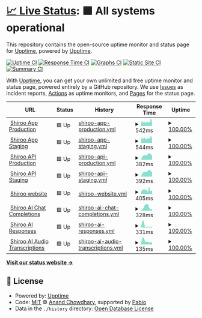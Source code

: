 # [📈 Live Status](https://upptime.github.io/upptime): <!--live status--> **🟩 All systems operational**

This repository contains the open-source uptime monitor and status page for [Upptime](https://upptime.js.org), powered by [Upptime](https://github.com/upptime/upptime).

[![Uptime CI](https://github.com/Shiroo.ai/shiroo-uptime-monitor/workflows/Uptime%20CI/badge.svg)](https://github.com/Shiroo.ai/shiroo-uptime-monitor/actions?query=workflow%3A%22Uptime+CI%22)
[![Response Time CI](https://github.com/Shiroo.ai/shiroo-uptime-monitor/workflows/Response%20Time%20CI/badge.svg)](https://github.com/Shiroo.ai/shiroo-uptime-monitor/actions?query=workflow%3A%22Response+Time+CI%22)
[![Graphs CI](https://github.com/Shiroo.ai/shiroo-uptime-monitor/workflows/Graphs%20CI/badge.svg)](https://github.com/Shiroo.ai/shiroo-uptime-monitor/actions?query=workflow%3A%22Graphs+CI%22)
[![Static Site CI](https://github.com/Shiroo.ai/shiroo-uptime-monitor/workflows/Static%20Site%20CI/badge.svg)](https://github.com/Shiroo.ai/shiroo-uptime-monitor/actions?query=workflow%3A%22Static+Site+CI%22)
[![Summary CI](https://github.com/Shiroo.ai/shiroo-uptime-monitor/workflows/Summary%20CI/badge.svg)](https://github.com/Shiroo.ai/shiroo-uptime-monitor/actions?query=workflow%3A%22Summary+CI%22)

With [Upptime](https://upptime.js.org), you can get your own unlimited and free uptime monitor and status page, powered entirely by a GitHub repository. We use [Issues](https://github.com/upptime/upptime/issues) as incident reports, [Actions](https://github.com/Shiroo.ai/shiroo-uptime-monitor/actions) as uptime monitors, and [Pages](https://upptime.github.io/upptime) for the status page.

<!--start: status pages-->
<!-- This summary is generated by Upptime (https://github.com/upptime/upptime) -->
<!-- Do not edit this manually, your changes will be overwritten -->
<!-- prettier-ignore -->
| URL | Status | History | Response Time | Uptime |
| --- | ------ | ------- | ------------- | ------ |
| <img alt="" src="https://icons.duckduckgo.com/ip3/app.shiroo.ai.ico" height="13"> [Shiroo App Production](https://app.shiroo.ai) | 🟩 Up | [shiroo-app-production.yml](https://github.com/Shiroo-ai/shiroo-uptime-monitor/commits/HEAD/history/shiroo-app-production.yml) | <details><summary><img alt="Response time graph" src="./graphs/shiroo-app-production/response-time-week.png" height="20"> 542ms</summary><br><a href="https://Shiroo-ai.github.io/shiroo-uptime-monitor/history/shiroo-app-production"><img alt="Response time 533" src="https://img.shields.io/endpoint?url=https%3A%2F%2Fraw.githubusercontent.com%2FShiroo-ai%2Fshiroo-uptime-monitor%2FHEAD%2Fapi%2Fshiroo-app-production%2Fresponse-time.json"></a><br><a href="https://Shiroo-ai.github.io/shiroo-uptime-monitor/history/shiroo-app-production"><img alt="24-hour response time 359" src="https://img.shields.io/endpoint?url=https%3A%2F%2Fraw.githubusercontent.com%2FShiroo-ai%2Fshiroo-uptime-monitor%2FHEAD%2Fapi%2Fshiroo-app-production%2Fresponse-time-day.json"></a><br><a href="https://Shiroo-ai.github.io/shiroo-uptime-monitor/history/shiroo-app-production"><img alt="7-day response time 542" src="https://img.shields.io/endpoint?url=https%3A%2F%2Fraw.githubusercontent.com%2FShiroo-ai%2Fshiroo-uptime-monitor%2FHEAD%2Fapi%2Fshiroo-app-production%2Fresponse-time-week.json"></a><br><a href="https://Shiroo-ai.github.io/shiroo-uptime-monitor/history/shiroo-app-production"><img alt="30-day response time 533" src="https://img.shields.io/endpoint?url=https%3A%2F%2Fraw.githubusercontent.com%2FShiroo-ai%2Fshiroo-uptime-monitor%2FHEAD%2Fapi%2Fshiroo-app-production%2Fresponse-time-month.json"></a><br><a href="https://Shiroo-ai.github.io/shiroo-uptime-monitor/history/shiroo-app-production"><img alt="1-year response time 533" src="https://img.shields.io/endpoint?url=https%3A%2F%2Fraw.githubusercontent.com%2FShiroo-ai%2Fshiroo-uptime-monitor%2FHEAD%2Fapi%2Fshiroo-app-production%2Fresponse-time-year.json"></a></details> | <details><summary><a href="https://Shiroo-ai.github.io/shiroo-uptime-monitor/history/shiroo-app-production">100.00%</a></summary><a href="https://Shiroo-ai.github.io/shiroo-uptime-monitor/history/shiroo-app-production"><img alt="All-time uptime 100.00%" src="https://img.shields.io/endpoint?url=https%3A%2F%2Fraw.githubusercontent.com%2FShiroo-ai%2Fshiroo-uptime-monitor%2FHEAD%2Fapi%2Fshiroo-app-production%2Fuptime.json"></a><br><a href="https://Shiroo-ai.github.io/shiroo-uptime-monitor/history/shiroo-app-production"><img alt="24-hour uptime 100.00%" src="https://img.shields.io/endpoint?url=https%3A%2F%2Fraw.githubusercontent.com%2FShiroo-ai%2Fshiroo-uptime-monitor%2FHEAD%2Fapi%2Fshiroo-app-production%2Fuptime-day.json"></a><br><a href="https://Shiroo-ai.github.io/shiroo-uptime-monitor/history/shiroo-app-production"><img alt="7-day uptime 100.00%" src="https://img.shields.io/endpoint?url=https%3A%2F%2Fraw.githubusercontent.com%2FShiroo-ai%2Fshiroo-uptime-monitor%2FHEAD%2Fapi%2Fshiroo-app-production%2Fuptime-week.json"></a><br><a href="https://Shiroo-ai.github.io/shiroo-uptime-monitor/history/shiroo-app-production"><img alt="30-day uptime 100.00%" src="https://img.shields.io/endpoint?url=https%3A%2F%2Fraw.githubusercontent.com%2FShiroo-ai%2Fshiroo-uptime-monitor%2FHEAD%2Fapi%2Fshiroo-app-production%2Fuptime-month.json"></a><br><a href="https://Shiroo-ai.github.io/shiroo-uptime-monitor/history/shiroo-app-production"><img alt="1-year uptime 100.00%" src="https://img.shields.io/endpoint?url=https%3A%2F%2Fraw.githubusercontent.com%2FShiroo-ai%2Fshiroo-uptime-monitor%2FHEAD%2Fapi%2Fshiroo-app-production%2Fuptime-year.json"></a></details>
| <img alt="" src="https://icons.duckduckgo.com/ip3/app.shiroo.staging.araiko.ai.ico" height="13"> [Shiroo App Staging](https://app.shiroo.staging.araiko.ai) | 🟩 Up | [shiroo-app-staging.yml](https://github.com/Shiroo-ai/shiroo-uptime-monitor/commits/HEAD/history/shiroo-app-staging.yml) | <details><summary><img alt="Response time graph" src="./graphs/shiroo-app-staging/response-time-week.png" height="20"> 544ms</summary><br><a href="https://Shiroo-ai.github.io/shiroo-uptime-monitor/history/shiroo-app-staging"><img alt="Response time 554" src="https://img.shields.io/endpoint?url=https%3A%2F%2Fraw.githubusercontent.com%2FShiroo-ai%2Fshiroo-uptime-monitor%2FHEAD%2Fapi%2Fshiroo-app-staging%2Fresponse-time.json"></a><br><a href="https://Shiroo-ai.github.io/shiroo-uptime-monitor/history/shiroo-app-staging"><img alt="24-hour response time 422" src="https://img.shields.io/endpoint?url=https%3A%2F%2Fraw.githubusercontent.com%2FShiroo-ai%2Fshiroo-uptime-monitor%2FHEAD%2Fapi%2Fshiroo-app-staging%2Fresponse-time-day.json"></a><br><a href="https://Shiroo-ai.github.io/shiroo-uptime-monitor/history/shiroo-app-staging"><img alt="7-day response time 544" src="https://img.shields.io/endpoint?url=https%3A%2F%2Fraw.githubusercontent.com%2FShiroo-ai%2Fshiroo-uptime-monitor%2FHEAD%2Fapi%2Fshiroo-app-staging%2Fresponse-time-week.json"></a><br><a href="https://Shiroo-ai.github.io/shiroo-uptime-monitor/history/shiroo-app-staging"><img alt="30-day response time 554" src="https://img.shields.io/endpoint?url=https%3A%2F%2Fraw.githubusercontent.com%2FShiroo-ai%2Fshiroo-uptime-monitor%2FHEAD%2Fapi%2Fshiroo-app-staging%2Fresponse-time-month.json"></a><br><a href="https://Shiroo-ai.github.io/shiroo-uptime-monitor/history/shiroo-app-staging"><img alt="1-year response time 554" src="https://img.shields.io/endpoint?url=https%3A%2F%2Fraw.githubusercontent.com%2FShiroo-ai%2Fshiroo-uptime-monitor%2FHEAD%2Fapi%2Fshiroo-app-staging%2Fresponse-time-year.json"></a></details> | <details><summary><a href="https://Shiroo-ai.github.io/shiroo-uptime-monitor/history/shiroo-app-staging">100.00%</a></summary><a href="https://Shiroo-ai.github.io/shiroo-uptime-monitor/history/shiroo-app-staging"><img alt="All-time uptime 100.00%" src="https://img.shields.io/endpoint?url=https%3A%2F%2Fraw.githubusercontent.com%2FShiroo-ai%2Fshiroo-uptime-monitor%2FHEAD%2Fapi%2Fshiroo-app-staging%2Fuptime.json"></a><br><a href="https://Shiroo-ai.github.io/shiroo-uptime-monitor/history/shiroo-app-staging"><img alt="24-hour uptime 100.00%" src="https://img.shields.io/endpoint?url=https%3A%2F%2Fraw.githubusercontent.com%2FShiroo-ai%2Fshiroo-uptime-monitor%2FHEAD%2Fapi%2Fshiroo-app-staging%2Fuptime-day.json"></a><br><a href="https://Shiroo-ai.github.io/shiroo-uptime-monitor/history/shiroo-app-staging"><img alt="7-day uptime 100.00%" src="https://img.shields.io/endpoint?url=https%3A%2F%2Fraw.githubusercontent.com%2FShiroo-ai%2Fshiroo-uptime-monitor%2FHEAD%2Fapi%2Fshiroo-app-staging%2Fuptime-week.json"></a><br><a href="https://Shiroo-ai.github.io/shiroo-uptime-monitor/history/shiroo-app-staging"><img alt="30-day uptime 100.00%" src="https://img.shields.io/endpoint?url=https%3A%2F%2Fraw.githubusercontent.com%2FShiroo-ai%2Fshiroo-uptime-monitor%2FHEAD%2Fapi%2Fshiroo-app-staging%2Fuptime-month.json"></a><br><a href="https://Shiroo-ai.github.io/shiroo-uptime-monitor/history/shiroo-app-staging"><img alt="1-year uptime 100.00%" src="https://img.shields.io/endpoint?url=https%3A%2F%2Fraw.githubusercontent.com%2FShiroo-ai%2Fshiroo-uptime-monitor%2FHEAD%2Fapi%2Fshiroo-app-staging%2Fuptime-year.json"></a></details>
| <img alt="" src="https://icons.duckduckgo.com/ip3/w1uco5w4y9.execute-api.eu-west-3.amazonaws.com.ico" height="13"> [Shiroo API Production](https://w1uco5w4y9.execute-api.eu-west-3.amazonaws.com/v1/) | 🟩 Up | [shiroo-api-production.yml](https://github.com/Shiroo-ai/shiroo-uptime-monitor/commits/HEAD/history/shiroo-api-production.yml) | <details><summary><img alt="Response time graph" src="./graphs/shiroo-api-production/response-time-week.png" height="20"> 382ms</summary><br><a href="https://Shiroo-ai.github.io/shiroo-uptime-monitor/history/shiroo-api-production"><img alt="Response time 382" src="https://img.shields.io/endpoint?url=https%3A%2F%2Fraw.githubusercontent.com%2FShiroo-ai%2Fshiroo-uptime-monitor%2FHEAD%2Fapi%2Fshiroo-api-production%2Fresponse-time.json"></a><br><a href="https://Shiroo-ai.github.io/shiroo-uptime-monitor/history/shiroo-api-production"><img alt="24-hour response time 328" src="https://img.shields.io/endpoint?url=https%3A%2F%2Fraw.githubusercontent.com%2FShiroo-ai%2Fshiroo-uptime-monitor%2FHEAD%2Fapi%2Fshiroo-api-production%2Fresponse-time-day.json"></a><br><a href="https://Shiroo-ai.github.io/shiroo-uptime-monitor/history/shiroo-api-production"><img alt="7-day response time 382" src="https://img.shields.io/endpoint?url=https%3A%2F%2Fraw.githubusercontent.com%2FShiroo-ai%2Fshiroo-uptime-monitor%2FHEAD%2Fapi%2Fshiroo-api-production%2Fresponse-time-week.json"></a><br><a href="https://Shiroo-ai.github.io/shiroo-uptime-monitor/history/shiroo-api-production"><img alt="30-day response time 382" src="https://img.shields.io/endpoint?url=https%3A%2F%2Fraw.githubusercontent.com%2FShiroo-ai%2Fshiroo-uptime-monitor%2FHEAD%2Fapi%2Fshiroo-api-production%2Fresponse-time-month.json"></a><br><a href="https://Shiroo-ai.github.io/shiroo-uptime-monitor/history/shiroo-api-production"><img alt="1-year response time 382" src="https://img.shields.io/endpoint?url=https%3A%2F%2Fraw.githubusercontent.com%2FShiroo-ai%2Fshiroo-uptime-monitor%2FHEAD%2Fapi%2Fshiroo-api-production%2Fresponse-time-year.json"></a></details> | <details><summary><a href="https://Shiroo-ai.github.io/shiroo-uptime-monitor/history/shiroo-api-production">100.00%</a></summary><a href="https://Shiroo-ai.github.io/shiroo-uptime-monitor/history/shiroo-api-production"><img alt="All-time uptime 100.00%" src="https://img.shields.io/endpoint?url=https%3A%2F%2Fraw.githubusercontent.com%2FShiroo-ai%2Fshiroo-uptime-monitor%2FHEAD%2Fapi%2Fshiroo-api-production%2Fuptime.json"></a><br><a href="https://Shiroo-ai.github.io/shiroo-uptime-monitor/history/shiroo-api-production"><img alt="24-hour uptime 100.00%" src="https://img.shields.io/endpoint?url=https%3A%2F%2Fraw.githubusercontent.com%2FShiroo-ai%2Fshiroo-uptime-monitor%2FHEAD%2Fapi%2Fshiroo-api-production%2Fuptime-day.json"></a><br><a href="https://Shiroo-ai.github.io/shiroo-uptime-monitor/history/shiroo-api-production"><img alt="7-day uptime 100.00%" src="https://img.shields.io/endpoint?url=https%3A%2F%2Fraw.githubusercontent.com%2FShiroo-ai%2Fshiroo-uptime-monitor%2FHEAD%2Fapi%2Fshiroo-api-production%2Fuptime-week.json"></a><br><a href="https://Shiroo-ai.github.io/shiroo-uptime-monitor/history/shiroo-api-production"><img alt="30-day uptime 100.00%" src="https://img.shields.io/endpoint?url=https%3A%2F%2Fraw.githubusercontent.com%2FShiroo-ai%2Fshiroo-uptime-monitor%2FHEAD%2Fapi%2Fshiroo-api-production%2Fuptime-month.json"></a><br><a href="https://Shiroo-ai.github.io/shiroo-uptime-monitor/history/shiroo-api-production"><img alt="1-year uptime 100.00%" src="https://img.shields.io/endpoint?url=https%3A%2F%2Fraw.githubusercontent.com%2FShiroo-ai%2Fshiroo-uptime-monitor%2FHEAD%2Fapi%2Fshiroo-api-production%2Fuptime-year.json"></a></details>
| <img alt="" src="https://icons.duckduckgo.com/ip3/cwws8q8ex0.execute-api.eu-west-3.amazonaws.com.ico" height="13"> [Shiroo API Staging](https://cwws8q8ex0.execute-api.eu-west-3.amazonaws.com/v1/) | 🟩 Up | [shiroo-api-staging.yml](https://github.com/Shiroo-ai/shiroo-uptime-monitor/commits/HEAD/history/shiroo-api-staging.yml) | <details><summary><img alt="Response time graph" src="./graphs/shiroo-api-staging/response-time-week.png" height="20"> 392ms</summary><br><a href="https://Shiroo-ai.github.io/shiroo-uptime-monitor/history/shiroo-api-staging"><img alt="Response time 392" src="https://img.shields.io/endpoint?url=https%3A%2F%2Fraw.githubusercontent.com%2FShiroo-ai%2Fshiroo-uptime-monitor%2FHEAD%2Fapi%2Fshiroo-api-staging%2Fresponse-time.json"></a><br><a href="https://Shiroo-ai.github.io/shiroo-uptime-monitor/history/shiroo-api-staging"><img alt="24-hour response time 328" src="https://img.shields.io/endpoint?url=https%3A%2F%2Fraw.githubusercontent.com%2FShiroo-ai%2Fshiroo-uptime-monitor%2FHEAD%2Fapi%2Fshiroo-api-staging%2Fresponse-time-day.json"></a><br><a href="https://Shiroo-ai.github.io/shiroo-uptime-monitor/history/shiroo-api-staging"><img alt="7-day response time 392" src="https://img.shields.io/endpoint?url=https%3A%2F%2Fraw.githubusercontent.com%2FShiroo-ai%2Fshiroo-uptime-monitor%2FHEAD%2Fapi%2Fshiroo-api-staging%2Fresponse-time-week.json"></a><br><a href="https://Shiroo-ai.github.io/shiroo-uptime-monitor/history/shiroo-api-staging"><img alt="30-day response time 392" src="https://img.shields.io/endpoint?url=https%3A%2F%2Fraw.githubusercontent.com%2FShiroo-ai%2Fshiroo-uptime-monitor%2FHEAD%2Fapi%2Fshiroo-api-staging%2Fresponse-time-month.json"></a><br><a href="https://Shiroo-ai.github.io/shiroo-uptime-monitor/history/shiroo-api-staging"><img alt="1-year response time 392" src="https://img.shields.io/endpoint?url=https%3A%2F%2Fraw.githubusercontent.com%2FShiroo-ai%2Fshiroo-uptime-monitor%2FHEAD%2Fapi%2Fshiroo-api-staging%2Fresponse-time-year.json"></a></details> | <details><summary><a href="https://Shiroo-ai.github.io/shiroo-uptime-monitor/history/shiroo-api-staging">100.00%</a></summary><a href="https://Shiroo-ai.github.io/shiroo-uptime-monitor/history/shiroo-api-staging"><img alt="All-time uptime 100.00%" src="https://img.shields.io/endpoint?url=https%3A%2F%2Fraw.githubusercontent.com%2FShiroo-ai%2Fshiroo-uptime-monitor%2FHEAD%2Fapi%2Fshiroo-api-staging%2Fuptime.json"></a><br><a href="https://Shiroo-ai.github.io/shiroo-uptime-monitor/history/shiroo-api-staging"><img alt="24-hour uptime 100.00%" src="https://img.shields.io/endpoint?url=https%3A%2F%2Fraw.githubusercontent.com%2FShiroo-ai%2Fshiroo-uptime-monitor%2FHEAD%2Fapi%2Fshiroo-api-staging%2Fuptime-day.json"></a><br><a href="https://Shiroo-ai.github.io/shiroo-uptime-monitor/history/shiroo-api-staging"><img alt="7-day uptime 100.00%" src="https://img.shields.io/endpoint?url=https%3A%2F%2Fraw.githubusercontent.com%2FShiroo-ai%2Fshiroo-uptime-monitor%2FHEAD%2Fapi%2Fshiroo-api-staging%2Fuptime-week.json"></a><br><a href="https://Shiroo-ai.github.io/shiroo-uptime-monitor/history/shiroo-api-staging"><img alt="30-day uptime 100.00%" src="https://img.shields.io/endpoint?url=https%3A%2F%2Fraw.githubusercontent.com%2FShiroo-ai%2Fshiroo-uptime-monitor%2FHEAD%2Fapi%2Fshiroo-api-staging%2Fuptime-month.json"></a><br><a href="https://Shiroo-ai.github.io/shiroo-uptime-monitor/history/shiroo-api-staging"><img alt="1-year uptime 100.00%" src="https://img.shields.io/endpoint?url=https%3A%2F%2Fraw.githubusercontent.com%2FShiroo-ai%2Fshiroo-uptime-monitor%2FHEAD%2Fapi%2Fshiroo-api-staging%2Fuptime-year.json"></a></details>
| <img alt="" src="https://icons.duckduckgo.com/ip3/www.shiroo.ai.ico" height="13"> [Shiroo website](https://www.shiroo.ai/) | 🟩 Up | [shiroo-website.yml](https://github.com/Shiroo-ai/shiroo-uptime-monitor/commits/HEAD/history/shiroo-website.yml) | <details><summary><img alt="Response time graph" src="./graphs/shiroo-website/response-time-week.png" height="20"> 405ms</summary><br><a href="https://Shiroo-ai.github.io/shiroo-uptime-monitor/history/shiroo-website"><img alt="Response time 394" src="https://img.shields.io/endpoint?url=https%3A%2F%2Fraw.githubusercontent.com%2FShiroo-ai%2Fshiroo-uptime-monitor%2FHEAD%2Fapi%2Fshiroo-website%2Fresponse-time.json"></a><br><a href="https://Shiroo-ai.github.io/shiroo-uptime-monitor/history/shiroo-website"><img alt="24-hour response time 351" src="https://img.shields.io/endpoint?url=https%3A%2F%2Fraw.githubusercontent.com%2FShiroo-ai%2Fshiroo-uptime-monitor%2FHEAD%2Fapi%2Fshiroo-website%2Fresponse-time-day.json"></a><br><a href="https://Shiroo-ai.github.io/shiroo-uptime-monitor/history/shiroo-website"><img alt="7-day response time 405" src="https://img.shields.io/endpoint?url=https%3A%2F%2Fraw.githubusercontent.com%2FShiroo-ai%2Fshiroo-uptime-monitor%2FHEAD%2Fapi%2Fshiroo-website%2Fresponse-time-week.json"></a><br><a href="https://Shiroo-ai.github.io/shiroo-uptime-monitor/history/shiroo-website"><img alt="30-day response time 394" src="https://img.shields.io/endpoint?url=https%3A%2F%2Fraw.githubusercontent.com%2FShiroo-ai%2Fshiroo-uptime-monitor%2FHEAD%2Fapi%2Fshiroo-website%2Fresponse-time-month.json"></a><br><a href="https://Shiroo-ai.github.io/shiroo-uptime-monitor/history/shiroo-website"><img alt="1-year response time 394" src="https://img.shields.io/endpoint?url=https%3A%2F%2Fraw.githubusercontent.com%2FShiroo-ai%2Fshiroo-uptime-monitor%2FHEAD%2Fapi%2Fshiroo-website%2Fresponse-time-year.json"></a></details> | <details><summary><a href="https://Shiroo-ai.github.io/shiroo-uptime-monitor/history/shiroo-website">100.00%</a></summary><a href="https://Shiroo-ai.github.io/shiroo-uptime-monitor/history/shiroo-website"><img alt="All-time uptime 100.00%" src="https://img.shields.io/endpoint?url=https%3A%2F%2Fraw.githubusercontent.com%2FShiroo-ai%2Fshiroo-uptime-monitor%2FHEAD%2Fapi%2Fshiroo-website%2Fuptime.json"></a><br><a href="https://Shiroo-ai.github.io/shiroo-uptime-monitor/history/shiroo-website"><img alt="24-hour uptime 100.00%" src="https://img.shields.io/endpoint?url=https%3A%2F%2Fraw.githubusercontent.com%2FShiroo-ai%2Fshiroo-uptime-monitor%2FHEAD%2Fapi%2Fshiroo-website%2Fuptime-day.json"></a><br><a href="https://Shiroo-ai.github.io/shiroo-uptime-monitor/history/shiroo-website"><img alt="7-day uptime 100.00%" src="https://img.shields.io/endpoint?url=https%3A%2F%2Fraw.githubusercontent.com%2FShiroo-ai%2Fshiroo-uptime-monitor%2FHEAD%2Fapi%2Fshiroo-website%2Fuptime-week.json"></a><br><a href="https://Shiroo-ai.github.io/shiroo-uptime-monitor/history/shiroo-website"><img alt="30-day uptime 100.00%" src="https://img.shields.io/endpoint?url=https%3A%2F%2Fraw.githubusercontent.com%2FShiroo-ai%2Fshiroo-uptime-monitor%2FHEAD%2Fapi%2Fshiroo-website%2Fuptime-month.json"></a><br><a href="https://Shiroo-ai.github.io/shiroo-uptime-monitor/history/shiroo-website"><img alt="1-year uptime 100.00%" src="https://img.shields.io/endpoint?url=https%3A%2F%2Fraw.githubusercontent.com%2FShiroo-ai%2Fshiroo-uptime-monitor%2FHEAD%2Fapi%2Fshiroo-website%2Fuptime-year.json"></a></details>
| <img alt="" src="https://icons.duckduckgo.com/ip3/status.openai.com.ico" height="13"> [Shiroo AI Chat Completions](https://status.openai.com/api/v2/components/01JMXBRMFE6N2NNT7DG6XZQ6PW.json) | 🟩 Up | [shiroo-ai-chat-completions.yml](https://github.com/Shiroo-ai/shiroo-uptime-monitor/commits/HEAD/history/shiroo-ai-chat-completions.yml) | <details><summary><img alt="Response time graph" src="./graphs/shiroo-ai-chat-completions/response-time-week.png" height="20"> 328ms</summary><br><a href="https://Shiroo-ai.github.io/shiroo-uptime-monitor/history/shiroo-ai-chat-completions"><img alt="Response time 328" src="https://img.shields.io/endpoint?url=https%3A%2F%2Fraw.githubusercontent.com%2FShiroo-ai%2Fshiroo-uptime-monitor%2FHEAD%2Fapi%2Fshiroo-ai-chat-completions%2Fresponse-time.json"></a><br><a href="https://Shiroo-ai.github.io/shiroo-uptime-monitor/history/shiroo-ai-chat-completions"><img alt="24-hour response time 136" src="https://img.shields.io/endpoint?url=https%3A%2F%2Fraw.githubusercontent.com%2FShiroo-ai%2Fshiroo-uptime-monitor%2FHEAD%2Fapi%2Fshiroo-ai-chat-completions%2Fresponse-time-day.json"></a><br><a href="https://Shiroo-ai.github.io/shiroo-uptime-monitor/history/shiroo-ai-chat-completions"><img alt="7-day response time 328" src="https://img.shields.io/endpoint?url=https%3A%2F%2Fraw.githubusercontent.com%2FShiroo-ai%2Fshiroo-uptime-monitor%2FHEAD%2Fapi%2Fshiroo-ai-chat-completions%2Fresponse-time-week.json"></a><br><a href="https://Shiroo-ai.github.io/shiroo-uptime-monitor/history/shiroo-ai-chat-completions"><img alt="30-day response time 328" src="https://img.shields.io/endpoint?url=https%3A%2F%2Fraw.githubusercontent.com%2FShiroo-ai%2Fshiroo-uptime-monitor%2FHEAD%2Fapi%2Fshiroo-ai-chat-completions%2Fresponse-time-month.json"></a><br><a href="https://Shiroo-ai.github.io/shiroo-uptime-monitor/history/shiroo-ai-chat-completions"><img alt="1-year response time 328" src="https://img.shields.io/endpoint?url=https%3A%2F%2Fraw.githubusercontent.com%2FShiroo-ai%2Fshiroo-uptime-monitor%2FHEAD%2Fapi%2Fshiroo-ai-chat-completions%2Fresponse-time-year.json"></a></details> | <details><summary><a href="https://Shiroo-ai.github.io/shiroo-uptime-monitor/history/shiroo-ai-chat-completions">100.00%</a></summary><a href="https://Shiroo-ai.github.io/shiroo-uptime-monitor/history/shiroo-ai-chat-completions"><img alt="All-time uptime 100.00%" src="https://img.shields.io/endpoint?url=https%3A%2F%2Fraw.githubusercontent.com%2FShiroo-ai%2Fshiroo-uptime-monitor%2FHEAD%2Fapi%2Fshiroo-ai-chat-completions%2Fuptime.json"></a><br><a href="https://Shiroo-ai.github.io/shiroo-uptime-monitor/history/shiroo-ai-chat-completions"><img alt="24-hour uptime 100.00%" src="https://img.shields.io/endpoint?url=https%3A%2F%2Fraw.githubusercontent.com%2FShiroo-ai%2Fshiroo-uptime-monitor%2FHEAD%2Fapi%2Fshiroo-ai-chat-completions%2Fuptime-day.json"></a><br><a href="https://Shiroo-ai.github.io/shiroo-uptime-monitor/history/shiroo-ai-chat-completions"><img alt="7-day uptime 100.00%" src="https://img.shields.io/endpoint?url=https%3A%2F%2Fraw.githubusercontent.com%2FShiroo-ai%2Fshiroo-uptime-monitor%2FHEAD%2Fapi%2Fshiroo-ai-chat-completions%2Fuptime-week.json"></a><br><a href="https://Shiroo-ai.github.io/shiroo-uptime-monitor/history/shiroo-ai-chat-completions"><img alt="30-day uptime 100.00%" src="https://img.shields.io/endpoint?url=https%3A%2F%2Fraw.githubusercontent.com%2FShiroo-ai%2Fshiroo-uptime-monitor%2FHEAD%2Fapi%2Fshiroo-ai-chat-completions%2Fuptime-month.json"></a><br><a href="https://Shiroo-ai.github.io/shiroo-uptime-monitor/history/shiroo-ai-chat-completions"><img alt="1-year uptime 100.00%" src="https://img.shields.io/endpoint?url=https%3A%2F%2Fraw.githubusercontent.com%2FShiroo-ai%2Fshiroo-uptime-monitor%2FHEAD%2Fapi%2Fshiroo-ai-chat-completions%2Fuptime-year.json"></a></details>
| <img alt="" src="https://icons.duckduckgo.com/ip3/status.openai.com.ico" height="13"> [Shiroo AI Responses](https://status.openai.com/api/v2/components/01JP8CD9JR3HR6Y7G4Q75N4DVW.json) | 🟩 Up | [shiroo-ai-responses.yml](https://github.com/Shiroo-ai/shiroo-uptime-monitor/commits/HEAD/history/shiroo-ai-responses.yml) | <details><summary><img alt="Response time graph" src="./graphs/shiroo-ai-responses/response-time-week.png" height="20"> 331ms</summary><br><a href="https://Shiroo-ai.github.io/shiroo-uptime-monitor/history/shiroo-ai-responses"><img alt="Response time 331" src="https://img.shields.io/endpoint?url=https%3A%2F%2Fraw.githubusercontent.com%2FShiroo-ai%2Fshiroo-uptime-monitor%2FHEAD%2Fapi%2Fshiroo-ai-responses%2Fresponse-time.json"></a><br><a href="https://Shiroo-ai.github.io/shiroo-uptime-monitor/history/shiroo-ai-responses"><img alt="24-hour response time 210" src="https://img.shields.io/endpoint?url=https%3A%2F%2Fraw.githubusercontent.com%2FShiroo-ai%2Fshiroo-uptime-monitor%2FHEAD%2Fapi%2Fshiroo-ai-responses%2Fresponse-time-day.json"></a><br><a href="https://Shiroo-ai.github.io/shiroo-uptime-monitor/history/shiroo-ai-responses"><img alt="7-day response time 331" src="https://img.shields.io/endpoint?url=https%3A%2F%2Fraw.githubusercontent.com%2FShiroo-ai%2Fshiroo-uptime-monitor%2FHEAD%2Fapi%2Fshiroo-ai-responses%2Fresponse-time-week.json"></a><br><a href="https://Shiroo-ai.github.io/shiroo-uptime-monitor/history/shiroo-ai-responses"><img alt="30-day response time 331" src="https://img.shields.io/endpoint?url=https%3A%2F%2Fraw.githubusercontent.com%2FShiroo-ai%2Fshiroo-uptime-monitor%2FHEAD%2Fapi%2Fshiroo-ai-responses%2Fresponse-time-month.json"></a><br><a href="https://Shiroo-ai.github.io/shiroo-uptime-monitor/history/shiroo-ai-responses"><img alt="1-year response time 331" src="https://img.shields.io/endpoint?url=https%3A%2F%2Fraw.githubusercontent.com%2FShiroo-ai%2Fshiroo-uptime-monitor%2FHEAD%2Fapi%2Fshiroo-ai-responses%2Fresponse-time-year.json"></a></details> | <details><summary><a href="https://Shiroo-ai.github.io/shiroo-uptime-monitor/history/shiroo-ai-responses">100.00%</a></summary><a href="https://Shiroo-ai.github.io/shiroo-uptime-monitor/history/shiroo-ai-responses"><img alt="All-time uptime 100.00%" src="https://img.shields.io/endpoint?url=https%3A%2F%2Fraw.githubusercontent.com%2FShiroo-ai%2Fshiroo-uptime-monitor%2FHEAD%2Fapi%2Fshiroo-ai-responses%2Fuptime.json"></a><br><a href="https://Shiroo-ai.github.io/shiroo-uptime-monitor/history/shiroo-ai-responses"><img alt="24-hour uptime 100.00%" src="https://img.shields.io/endpoint?url=https%3A%2F%2Fraw.githubusercontent.com%2FShiroo-ai%2Fshiroo-uptime-monitor%2FHEAD%2Fapi%2Fshiroo-ai-responses%2Fuptime-day.json"></a><br><a href="https://Shiroo-ai.github.io/shiroo-uptime-monitor/history/shiroo-ai-responses"><img alt="7-day uptime 100.00%" src="https://img.shields.io/endpoint?url=https%3A%2F%2Fraw.githubusercontent.com%2FShiroo-ai%2Fshiroo-uptime-monitor%2FHEAD%2Fapi%2Fshiroo-ai-responses%2Fuptime-week.json"></a><br><a href="https://Shiroo-ai.github.io/shiroo-uptime-monitor/history/shiroo-ai-responses"><img alt="30-day uptime 100.00%" src="https://img.shields.io/endpoint?url=https%3A%2F%2Fraw.githubusercontent.com%2FShiroo-ai%2Fshiroo-uptime-monitor%2FHEAD%2Fapi%2Fshiroo-ai-responses%2Fuptime-month.json"></a><br><a href="https://Shiroo-ai.github.io/shiroo-uptime-monitor/history/shiroo-ai-responses"><img alt="1-year uptime 100.00%" src="https://img.shields.io/endpoint?url=https%3A%2F%2Fraw.githubusercontent.com%2FShiroo-ai%2Fshiroo-uptime-monitor%2FHEAD%2Fapi%2Fshiroo-ai-responses%2Fuptime-year.json"></a></details>
| <img alt="" src="https://icons.duckduckgo.com/ip3/status.openai.com.ico" height="13"> [Shiroo AI Audio Transcriptions](https://status.openai.com/api/v2/components/01JMXBRMFEKVBWKK82B44QFMCE.json) | 🟩 Up | [shiroo-ai-audio-transcriptions.yml](https://github.com/Shiroo-ai/shiroo-uptime-monitor/commits/HEAD/history/shiroo-ai-audio-transcriptions.yml) | <details><summary><img alt="Response time graph" src="./graphs/shiroo-ai-audio-transcriptions/response-time-week.png" height="20"> 135ms</summary><br><a href="https://Shiroo-ai.github.io/shiroo-uptime-monitor/history/shiroo-ai-audio-transcriptions"><img alt="Response time 135" src="https://img.shields.io/endpoint?url=https%3A%2F%2Fraw.githubusercontent.com%2FShiroo-ai%2Fshiroo-uptime-monitor%2FHEAD%2Fapi%2Fshiroo-ai-audio-transcriptions%2Fresponse-time.json"></a><br><a href="https://Shiroo-ai.github.io/shiroo-uptime-monitor/history/shiroo-ai-audio-transcriptions"><img alt="24-hour response time 89" src="https://img.shields.io/endpoint?url=https%3A%2F%2Fraw.githubusercontent.com%2FShiroo-ai%2Fshiroo-uptime-monitor%2FHEAD%2Fapi%2Fshiroo-ai-audio-transcriptions%2Fresponse-time-day.json"></a><br><a href="https://Shiroo-ai.github.io/shiroo-uptime-monitor/history/shiroo-ai-audio-transcriptions"><img alt="7-day response time 135" src="https://img.shields.io/endpoint?url=https%3A%2F%2Fraw.githubusercontent.com%2FShiroo-ai%2Fshiroo-uptime-monitor%2FHEAD%2Fapi%2Fshiroo-ai-audio-transcriptions%2Fresponse-time-week.json"></a><br><a href="https://Shiroo-ai.github.io/shiroo-uptime-monitor/history/shiroo-ai-audio-transcriptions"><img alt="30-day response time 135" src="https://img.shields.io/endpoint?url=https%3A%2F%2Fraw.githubusercontent.com%2FShiroo-ai%2Fshiroo-uptime-monitor%2FHEAD%2Fapi%2Fshiroo-ai-audio-transcriptions%2Fresponse-time-month.json"></a><br><a href="https://Shiroo-ai.github.io/shiroo-uptime-monitor/history/shiroo-ai-audio-transcriptions"><img alt="1-year response time 135" src="https://img.shields.io/endpoint?url=https%3A%2F%2Fraw.githubusercontent.com%2FShiroo-ai%2Fshiroo-uptime-monitor%2FHEAD%2Fapi%2Fshiroo-ai-audio-transcriptions%2Fresponse-time-year.json"></a></details> | <details><summary><a href="https://Shiroo-ai.github.io/shiroo-uptime-monitor/history/shiroo-ai-audio-transcriptions">100.00%</a></summary><a href="https://Shiroo-ai.github.io/shiroo-uptime-monitor/history/shiroo-ai-audio-transcriptions"><img alt="All-time uptime 100.00%" src="https://img.shields.io/endpoint?url=https%3A%2F%2Fraw.githubusercontent.com%2FShiroo-ai%2Fshiroo-uptime-monitor%2FHEAD%2Fapi%2Fshiroo-ai-audio-transcriptions%2Fuptime.json"></a><br><a href="https://Shiroo-ai.github.io/shiroo-uptime-monitor/history/shiroo-ai-audio-transcriptions"><img alt="24-hour uptime 100.00%" src="https://img.shields.io/endpoint?url=https%3A%2F%2Fraw.githubusercontent.com%2FShiroo-ai%2Fshiroo-uptime-monitor%2FHEAD%2Fapi%2Fshiroo-ai-audio-transcriptions%2Fuptime-day.json"></a><br><a href="https://Shiroo-ai.github.io/shiroo-uptime-monitor/history/shiroo-ai-audio-transcriptions"><img alt="7-day uptime 100.00%" src="https://img.shields.io/endpoint?url=https%3A%2F%2Fraw.githubusercontent.com%2FShiroo-ai%2Fshiroo-uptime-monitor%2FHEAD%2Fapi%2Fshiroo-ai-audio-transcriptions%2Fuptime-week.json"></a><br><a href="https://Shiroo-ai.github.io/shiroo-uptime-monitor/history/shiroo-ai-audio-transcriptions"><img alt="30-day uptime 100.00%" src="https://img.shields.io/endpoint?url=https%3A%2F%2Fraw.githubusercontent.com%2FShiroo-ai%2Fshiroo-uptime-monitor%2FHEAD%2Fapi%2Fshiroo-ai-audio-transcriptions%2Fuptime-month.json"></a><br><a href="https://Shiroo-ai.github.io/shiroo-uptime-monitor/history/shiroo-ai-audio-transcriptions"><img alt="1-year uptime 100.00%" src="https://img.shields.io/endpoint?url=https%3A%2F%2Fraw.githubusercontent.com%2FShiroo-ai%2Fshiroo-uptime-monitor%2FHEAD%2Fapi%2Fshiroo-ai-audio-transcriptions%2Fuptime-year.json"></a></details>

<!--end: status pages-->

[**Visit our status website →**](https://upptime.github.io/upptime)

## 📄 License

- Powered by: [Upptime](https://github.com/upptime/upptime)
- Code: [MIT](./LICENSE) © [Anand Chowdhary](https://anandchowdhary.com), supported by [Pabio](https://pabio.com)
- Data in the `./history` directory: [Open Database License](https://opendatacommons.org/licenses/odbl/1-0/)
